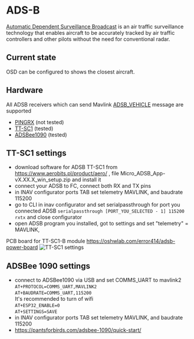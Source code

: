 # ADS-B

[Automatic Dependent Surveillance Broadcast](https://en.wikipedia.org/wiki/Automatic_Dependent_Surveillance%E2%80%93Broadcast)
is an air traffic surveillance technology that enables aircraft to be accurately tracked by air traffic controllers and other pilots without the need for conventional radar.

## Current state

OSD can be configured to shows the closest aircraft.

## Hardware

All ADSB receivers which can send Mavlink [ADSB_VEHICLE](https://mavlink.io/en/messages/common.html#ADSB_VEHICLE) message are supported 

* [PINGRX](https://uavionix.com/product/pingrx-pro/) (not tested)
* [TT-SC1](https://www.aerobits.pl/product/aero/) (tested)
* [ADSBee1090](https://pantsforbirds.com/adsbee-1090/) (tested)

## TT-SC1 settings
* download software for ADSB TT-SC1 from https://www.aerobits.pl/product/aero/ , file Micro_ADSB_App-vX.XX.X_win_setup.zip and install it
* connect your ADSB to FC, connect both RX and TX pins
* in INAV configurator ports TAB set telemetry MAVLINK, and baudrate 115200
* go to CLI in inav configurator and set serialpassthrough for port you connected ADSB ```serialpassthrough [PORT_YOU_SELECTED - 1] 115200 rxtx``` and close configurator
* open ADSB program you installed, got to settings and set "telemetry" = MAVLINK,

PCB board for TT-SC1-B module https://oshwlab.com/error414/adsb-power-board
![TT-SC1 settings](Screenshots/ADSB_TTSC01_settings.png)

## ADSBee 1090 settings
* connect to ADSBee1090 via USB and set COMMS_UART to mavlink2 \
``
AT+PROTOCOL=COMMS_UART,MAVLINK2
``\
``
AT+BAUDRATE=COMMS_UART,115200
``\
It's recommended to turn of wifi \
``
AT+ESP32_ENABLE=0
``\
``
AT+SETTINGS=SAVE
``
* in INAV configurator ports TAB set telemetry MAVLINK, and baudrate 115200
* https://pantsforbirds.com/adsbee-1090/quick-start/

